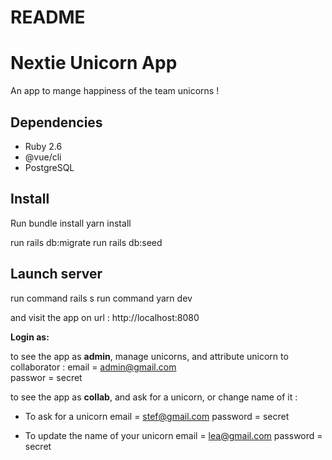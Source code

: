 # README

# Nextie Unicorn App
An app to mange happiness of the team unicorns !

## Dependencies
- Ruby 2.6
- @vue/cli
- PostgreSQL

## Install
Run bundle install
yarn install

run rails db:migrate
run rails db:seed

## Launch server
run command rails s
run command yarn dev 

and visit the app on url : http://localhost:8080

__Login as:__

to see the app as **admin**, manage unicorns, and attribute unicorn to collaborator : 
email   = admin@gmail.com  
passwor = secret

to see the app as **collab**, and ask for a unicorn, or change name of it :

- To ask for a unicorn
email    = stef@gmail.com
password = secret

- To update the name of your unicorn
email    = lea@gmail.com
password = secret
